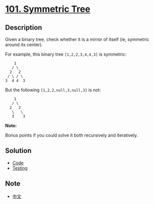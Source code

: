 # [101. Symmetric Tree](https://leetcode.com/problems/symmetric-tree/description/)

## Description

Given a binary tree, check whether it is a mirror of itself (ie, symmetric around its center).

For example, this binary tree `[1,2,2,3,4,4,3]` is symmetric:
```
    1
   / \
  2   2
 / \ / \
3  4 4  3
```

But the following `[1,2,2,null,3,null,3]`  is not:  

```
    1
   / \
  2   2
   \   \
   3    3
```

**Note:**  

Bonus points if you could solve it both recursively and iteratively.

## Solution
- [Code](symmetrictree.go)
- [Testing](symmetrictree_test.go)

## Note
- [中文](NOTE_Ch-zh.md)
